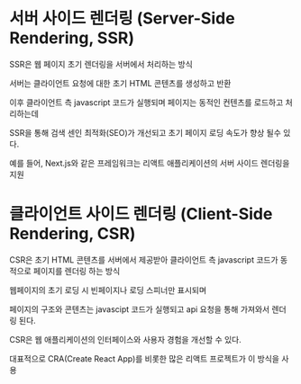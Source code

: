 # 서버 사이드 렌더링 (Server-Side Rendering, SSR)

SSR은 웹 페이지 초기 렌더링을 서버에서 처리하는 방식

서버는 클라이언트 요청에 대한 초기 HTML 콘텐츠를 생성하고 반환

이후 클라이언트 측 javascript 코드가 실행되며 페이지는 동적인 컨텐츠를 로드하고 처리하는데

SSR을 통해 검색 센인 최적화(SEO)가 개선되고 초기 페이지 로딩 속도가 향상 될수 있다.

예를 들어, Next.js와 같은 프레임워크는 리액트 애플리케이션의 서버 사이드 렌더링을 지원

# 클라이언트 사이드 렌더링 (Client-Side Rendering, CSR)

CSR은 초기 HTML 콘텐츠를 서버에서 제공받아 클라이언트 측 javascript 코드가 동적으로 페이지를 렌더링 하는 방식

웹페이지의 초기 로딩 시 빈페이지나 로딩 스피너만 표시되며

페이지의 구조와 콘텐츠는 javascipt 코드가 실행되고 api 요청을 통해 가져와서 렌더링 된다.

CSR은 웹 애플리케이션의 인터페이스와 사용자 경험을 개선할 수 있다.

대표적으로 CRA(Create React App)를 비롯한 많은 리액트 프로젝트가 이 방식을 사용
